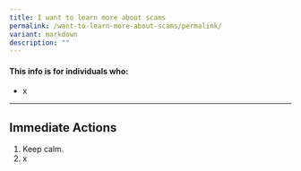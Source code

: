 ```yaml
---
title: I want to learn more about scams
permalink: /want-to-learn-more-about-scams/permalink/
variant: markdown
description: ""
---
```

#### This info is for individuals who:  
* x

<hr>

## Immediate Actions  
1. Keep calm. 
2. x